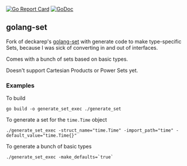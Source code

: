 [![Go Report Card](https://goreportcard.com/badge/github.com/emarcey/golang-set)](https://goreportcard.com/report/github.com/emarcey/golang-set)
[![GoDoc](https://godoc.org/github.com/emarcey/golang-set?status.svg)](http://godoc.org/github.com/emarcey/golang-set)

## golang-set

Fork of deckarep's [golang-set](https://github.com/deckarep/golang-set) with generate code to make type-specific Sets, because I was sick of converting in and out of interfaces.

Comes with a bunch of sets based on basic types.

Doesn't support Cartesian Products or Power Sets yet.

### Examples

To build
```
go build -o generate_set_exec ./generate_set
```

To generate a set for the `time.Time` object
```
./generate_set_exec -struct_name="time.Time" -import_path="time" -default_value="time.Time{}"
```

To generate a bunch of basic types
```
./generate_set_exec -make_defaults=`true`
```
